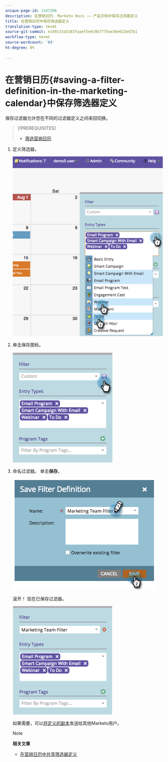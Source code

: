 ```yaml
---
unique-page-id: 1147296
description: 在营销日历- Marketo Docs —— 产品文档中保存过滤器定义
title: 在营销日历中保存筛选器定义
translation-type: tm+mt
source-git-commit: e149133a5383faaef5e9c9b7775ae36e633ed7b1
workflow-type: tm+mt
source-wordcount: '89'
ht-degree: 0%

---
```



# 在营销日历{#saving-a-filter-definition-in-the-marketing-calendar}中保存筛选器定义

保存过滤器允许您在不同的过滤器定义之间来回切换。

>[!PREREQUISITES]
>
>* [筛选营销日历](filtering-the-marketing-calendar.md)

>



1. 定义筛选器。

   ![](assets/image2014-9-24-10-3a50-3a49.png)

1. 单击保存图标。

   ![](assets/image2014-9-24-10-3a50-3a57.png)

1. 命名过滤器。 单击&#x200B;**保存**。

   ![](assets/image2014-9-24-10-3a51-3a3.png)

   滚开！ 现在已保存过滤器。

   ![](assets/image2014-9-24-10-3a51-3a12.png)

   如果需要，可以[将定义的副本](sharing-a-filter-definition-in-the-marketing-calendar.md)发送给其他Marketo用户。

   >[!NOTE]
   >
   >**相关文章**
   >
   >    
   >    
   >    * [在营销日历中共享筛选器定义](sharing-a-filter-definition-in-the-marketing-calendar.md)


